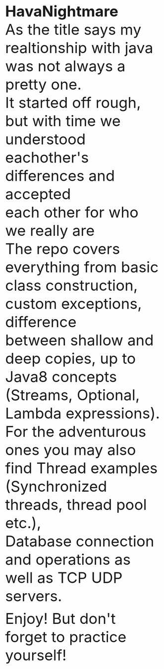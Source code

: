 <font size=10><strong> HavaNightmare </strong> <br> </font>
<font size=8> As the title says my realtionship with java was not always a pretty one. <br>
  It started off rough, but with time we understood eachother's differences and accepted <br>
  each other for who we really are <br>
  The repo covers everything from basic class construction, custom exceptions, difference <br>
  between shallow and deep copies, up to Java8 concepts (Streams, Optional, Lambda expressions). <br>
  For the adventurous ones you may also find Thread examples (Synchronized threads, thread pool etc.), <br>
  Database connection and operations as well as TCP UDP servers. <br>
  
  Enjoy! But don't forget to practice yourself! </font>
  
  
